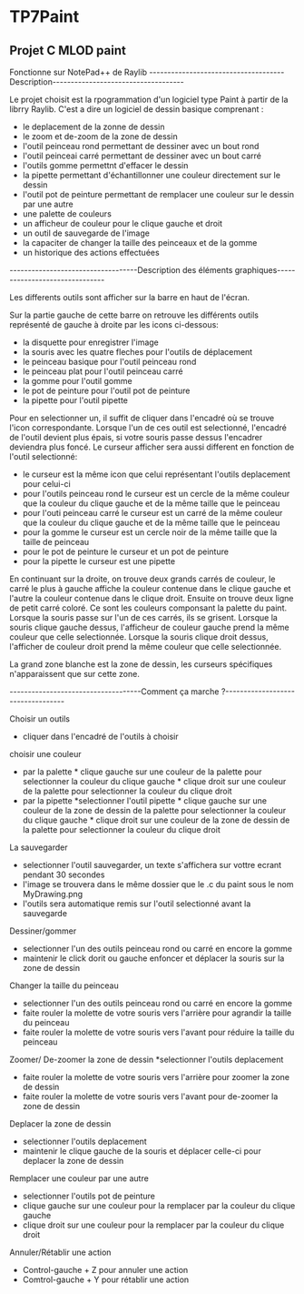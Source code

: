 # TP7Paint
 Projet C MLOD paint
-------------------------------------
 Fonctionne sur NotePad++ de Raylib
-------------------------------------Description------------------------------------

Le projet choisit est la rpogrammation d'un logiciel type Paint à partir de la librry Raylib. C'est a dire un logiciel de dessin basique comprenant :
   * le deplacement de la zonne de dessin
   * le zoom et de-zoom de la zone de dessin
   * l'outil peinceau rond permettant de dessiner avec un bout rond
   * l'outil peinceai carré permettant de dessiner avec un bout carré
   * l'outils gomme permettnt d'effacer le dessin
   * la pipette permettant d'échantillonner une couleur directement sur le dessin
   * l'outil pot de peinture permettant de remplacer une couleur sur le dessin par une autre
   * une palette de couleurs
   * un afficheur de couleur pour le clique gauche et droit
   * un outil de sauvegarde de l'image
   * la capaciter de changer la taille des peinceaux et de la gomme
   * un historique des actions effectuées

-----------------------------------Description des éléments graphiques-------------------------------

Les differents outils sont afficher sur la barre en haut de l'écran.

Sur la partie gauche de cette barre on retrouve les différents outils représenté de gauche à droite par les icons ci-dessous:
   * la disquette pour enregistrer l'image
   * la souris avec les quatre fleches pour l'outils de déplacement
   * le peinceau basique pour l'outil peinceau rond
   * le peinceau plat pour l'outil peinceau carré
   * la gomme pour l'outil gomme
   * le pot de peinture pour l'outil pot de peinture
   * la pipette pour l'outil pipette

Pour en selectionner un, il suffit de cliquer dans l'encadré où se trouve l'icon correspondante.
Lorsque l'un de ces outil est selectionné, l'encadré de l'outil devient plus épais, si votre souris passe dessus l'encadrer deviendra plus foncé.
Le curseur afficher sera aussi different en fonction de l'outil selectionné:
   * le curseur est la même icon que celui représentant l'outils deplacement pour celui-ci
   * pour l'outils peinceau rond le curseur est un cercle de la même couleur que la couleur du clique gauche et de la même taille que le peinceau
   * pour l'outi peinceau carré le curseur est un carré de la même couleur que la couleur du clique gauche et de la même taille que le peinceau
   * pour la gomme le curseur est un cercle noir de la même taille que la taille de peinceau
   * pour le pot de peinture le curseur et un pot de peinture
   * pour la pipette le curseur est une pipette

En continuant sur la droite, on trouve deux grands carrés de couleur,
le carré le plus à gauche affiche la couleur contenue dans le clique gauche et l'autre la couleur contenue dans le clique droit.
Ensuite on trouve deux ligne de petit carré coloré. Ce sont les couleurs componsant la palette du paint. Lorsque la souris passe sur l'un de ces carrés, ils se grisent.
Lorsque la souris clique gauche dessus, l'afficheur de couleur gauche prend la même couleur que celle selectionnée.
Lorsque la souris clique droit dessus, l'afficher de couleur droit prend la même couleur que celle selectionnée.

La grand zone blanche est la zone de dessin, les curseurs spécifiques n'apparaissent que sur cette zone.

------------------------------------Comment ça marche ?----------------------------------

Choisir un outils
   * cliquer dans l'encadré de l'outils à choisir

choisir une couleur
   - par la palette
	* clique gauche sur une couleur de la palette pour selectionner la couleur du clique gauche
	* clique droit sur une couleur de la palette pour selectionner la couleur du clique droit
   - par la pipette
	*selectionner l'outil pipette
	* clique gauche sur une couleur de la zone de dessin de la palette pour selectionner la couleur du clique gauche
	* clique droit sur une couleur de la zone de dessin de la palette pour selectionner la couleur du clique droit

La sauvegarder
   * selectionner l'outil sauvegarder, un texte s'affichera sur vottre ecrant pendant 30 secondes
   * l'image se trouvera dans le même dossier que le .c du paint sous le nom MyDrawing.png
   * l'outils sera automatique remis sur l'outil selectionné avant la sauvegarde

Dessiner/gommer
   * selectionner l'un des outils peinceau rond ou carré en encore la gomme
   * maintenir le click dorit ou gauche enfoncer et déplacer la souris sur la zone de dessin

Changer la taille du peinceau
   * selectionner l'un des outils peinceau rond ou carré en encore la gomme
   * faite rouler la molette de votre souris vers l'arrière pour agrandir la taille du peinceau
   * faite rouler la molette de votre souris vers l'avant pour réduire la taille du peinceau

Zoomer/ De-zoomer la zone de dessin
   *selectionner l'outils deplacement
   * faite rouler la molette de votre souris vers l'arrière pour zoomer la zone de dessin
   * faite rouler la molette de votre souris vers l'avant pour de-zoomer la zone de dessin

Deplacer la zone de dessin
   * selectionner l'outils deplacement
   * maintenir le clique gauche de la souris et déplacer celle-ci pour deplacer la zone de dessin

Remplacer une couleur par une autre
   * selectionner l'outils pot de peinture
   * clique gauche sur une couleur pour la remplacer par la couleur du clique gauche
   * clique droit sur une couleur pour la remplacer par la couleur du clique droit

Annuler/Rétablir une action
   * Control-gauche + Z pour annuler une action
   * Comtrol-gauche + Y pour rétablir une action


